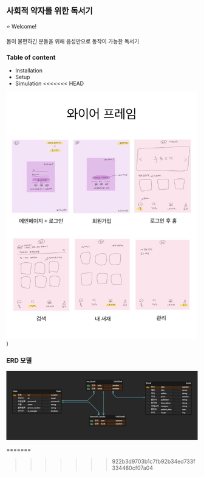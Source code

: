 ## 사회적 약자를 위한 독서기

:star: Welcome!

몸이 불편하긴 분들을 위해 음성만으로 동작이 가능한 독서기

### Table of content

- Installation
- Setup
- Simulation
<<<<<<< HEAD

![wireframe](./image/wireframe.jpg))

### ERD 모델

![erd](./image/ERD.jpg)

=======
>>>>>>> 922b3d9703b1c7fb92b34ed733f334480cf07a04
